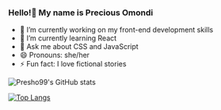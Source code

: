 ### Hello!👋 My name is Precious Omondi 

- 🔭 I’m currently working on my front-end development skills
- 🌱 I’m currently learning React
- 💬 Ask me about CSS and JavaScript
- 😄 Pronouns: she/her
- ⚡ Fun fact: I love fictional stories




![Presho99's GitHub stats](https://github-readme-stats.vercel.app/api?username=Presho99&show_icons=true&theme=dark)


[![Top Langs](https://github-readme-stats.vercel.app/api/top-langs/?username=Presho99&langs_count=8&theme=dark)](https://github.com/Presho99/github-readme-stats)

<!--START_SECTION:waka-->

<!--END_SECTION:waka-->
